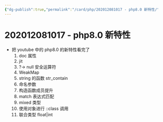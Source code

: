 ```yaml
---
{"dg-publish":true,"permalink":"/card/php/202012081017 - php8.0 新特性/","tags":["php"],"noteIcon":"2","created":"2020-12-08T10:17:43+08:00","updated":"2025-02-13T13:11:20+08:00"}
---
```



# 202012081017 - php8.0 新特性

- 把 youtube 中的 php8.0 的新特性看完了
	1. doc 属性
	2. jit
	3. ?-> null 安全运算符
	4. WeakMap
	5. string 的函数 str_contain
	6. 命名参数
	7. 构造函数成员提升
	8. match 表达式匹配
	9. mixed 类型
	10. 使用对象进行 ::class 调用
	11. 联合类型   float|int
